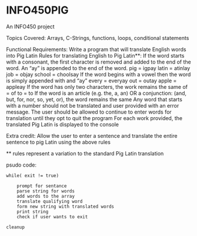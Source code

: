 # INFO450PIG
An INFO450 project 

Topics Covered:  Arrays, C-Strings, functions, loops, conditional statements

Functional Requirements:
    Write a program that will translate English words into Pig Latin 
    Rules  for translating English to Pig Latin**:
        If the word starts with a consonant, the first character is removed and added to the end of the word.  An “ay” is appended to the end of the word.
            pig = igpay
            latin = atinlay
            job = objay
            school = choolsay
        If the word begins with a vowel then the word is simply appended with and “ay”
            every = everyay
            out = outay
            apple = appleay
        If the word has only two characters, the work remains the same
            of = of
            to = to
        If the word is an article (e.g. the, a, an) OR a conjunction:  (and, but, for, nor, so, yet, or), the word remains the same
        Any word that starts with a number should not be translated and user provided with an error message.
    The user should be allowed to continue to enter words for translation until they opt to quit the program
    For each work provided, the translated Pig Latin is displayed to the console

Extra credit:
Allow the user to enter a sentence and translate the entire sentence to pig Latin using the above rules

** rules represent a variation to the standard Pig Latin translation



psudo code:


    while( exit != true)
        
        prompt for sentance
        parse string for words
        add words to the array 
        translate qualifying word
        form new string with translated words
        print string 
        check if user wants to exit
    
    cleanup 
